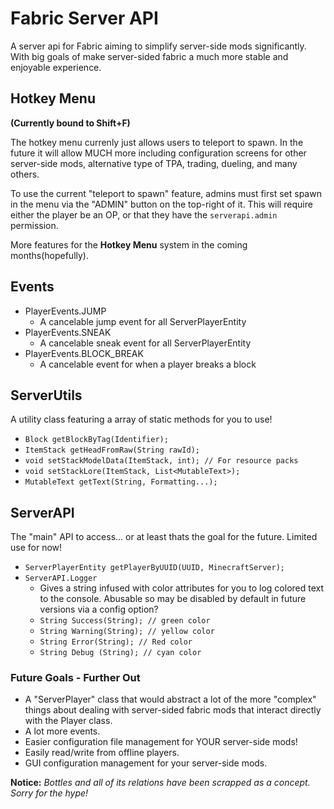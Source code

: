 # Fabric Server API
A server api for Fabric aiming to simplify server-side mods significantly.
With big goals of make server-sided fabric a much more stable and enjoyable
experience.

## Hotkey Menu
**(Currently bound to Shift+F)**

The hotkey menu currenly just allows users to teleport to spawn. In the future it will allow MUCH more including configuration screens for other server-side mods, alternative type of TPA, trading, dueling, and many others.

To use the current "teleport to spawn" feature, admins must first set spawn in the menu via the "ADMIN" button on the top-right of it. This will require either the player be an OP, or that they have the ``serverapi.admin`` permission.

More features for the **Hotkey Menu** system in the coming months(hopefully).

## Events
- PlayerEvents.JUMP
  - A cancelable jump event for all ServerPlayerEntity
- PlayerEvents.SNEAK
  - A cancelable sneak event for all ServerPlayerEntity
- PlayerEvents.BLOCK_BREAK
  - A cancelable event for when a player breaks a block

## ServerUtils
A utility class featuring a array of static methods for you to use!
- ``Block getBlockByTag(Identifier);``
- ``ItemStack getHeadFromRaw(String rawId);``
- ``void setStackModelData(ItemStack, int); // For resource packs``
- ``void setStackLore(ItemStack, List<MutableText>);``
- ``MutableText getText(String, Formatting...);``

## ServerAPI
The "main" API to access... or at least thats the goal for the future. Limited use for now!
- ``ServerPlayerEntity getPlayerByUUID(UUID, MinecraftServer);``
- ``ServerAPI.Logger``
  - Gives a string infused with color attributes for you to log colored text to the console. Abusable so may be disabled by default in future versions via a config option?
  - ``String Success(String); // green color``
  - ``String Warning(String); // yellow color``
  - ``String Error(String); // Red color``
  - ``String Debug (String); // cyan color``


### Future Goals - Further Out
- A "ServerPlayer" class that would abstract a lot of the more
  "complex" things about dealing with server-sided fabric mods that
  interact directly with the Player class.
- A lot more events.
- Easier configuration file management for YOUR server-side mods!
- Easily read/write from offline players.
- GUI configuration management for your server-side mods.

**Notice:**
*Bottles and all of its relations have been scrapped as a concept. Sorry for the hype!*